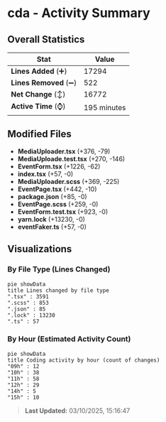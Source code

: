 # cda - Activity Summary 

## Overall Statistics

| Stat                   | Value                                                             |
| ---------------------- | ----------------------------------------------------------------- |
| **Lines Added** (➕)   | 17294                                          |
| **Lines Removed** (➖) | 522                                        |
| **Net Change** (↕)    | 16772                |
| **Active Time** (⌚)   | 195 minutes |


## Modified Files
- **MediaUploader.tsx** (+376, -79)
- **MediaUploade.test.tsx** (+270, -146)
- **EventForm.tsx** (+1226, -62)
- **index.tsx** (+57, -0)
- **MediaUploader.scss** (+369, -225)
- **EventPage.tsx** (+442, -10)
- **package.json** (+85, -0)
- **EventPage.scss** (+259, -0)
- **EventForm.test.tsx** (+923, -0)
- **yarn.lock** (+13230, -0)
- **eventFaker.ts** (+57, -0)

## Visualizations

### By File Type (Lines Changed)

```mermaid
pie showData
title Lines changed by file type
".tsx" : 3591
".scss" : 853
".json" : 85
".lock" : 13230
".ts" : 57
```

### By Hour (Estimated Activity Count)

```mermaid
pie showData
title Coding activity by hour (count of changes)
"09h" : 12
"10h" : 38
"11h" : 58
"12h" : 29
"14h" : 5
"15h" : 10
```


> **Last Updated:** 03/10/2025, 15:16:47